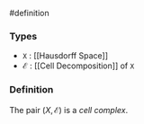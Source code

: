 #definition
### Types
- `X` : [[Hausdorff Space]]
- $\mathcal{E}$ : [[Cell Decomposition]] of `X`
### Definition
The pair $\left( X, \mathcal{E} \right)$ is a *cell complex*.